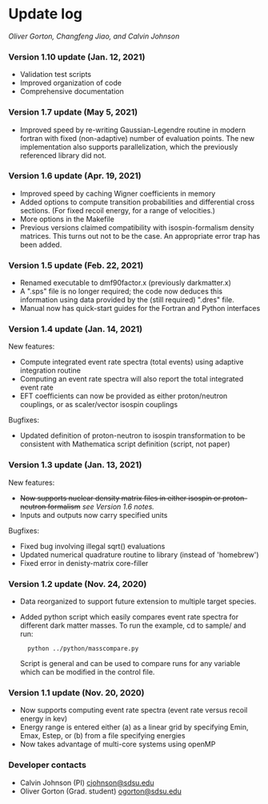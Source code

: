 # Update log
*Oliver Gorton, Changfeng Jiao, and Calvin Johnson*

### Version 1.10 update (Jan. 12, 2021)
* Validation test scripts
* Improved organization of code
* Comprehensive documentation

### Version 1.7 update (May 5, 2021)
* Improved speed by re-writing Gaussian-Legendre routine in modern fortran with
  fixed (non-adaptive) number of evaluation points. The new implementation also
  supports parallelization, which the previously referenced library did not.

### Version 1.6 update (Apr. 19, 2021)
* Improved speed by caching Wigner coefficients in memory
* Added options to compute transition probabilities and differential cross
  sections. (For fixed recoil energy, for a range of velocities.)
* More options in the Makefile
* Previous versions claimed compatibility with isospin-formalism density
  matrices. This turns out not to be the case. An appropriate error trap has
been added.

### Version 1.5 update (Feb. 22, 2021)
* Renamed executable to dmf90factor.x (previously darkmatter.x)
* A ".sps" file is no longer required; the code now deduces this information
  using data provided by the (still required) ".dres" file.
* Manual now has quick-start guides for the Fortran and Python interfaces

### Version 1.4 update (Jan. 14, 2021)
New features:
* Compute integrated event rate spectra (total events) using adaptive
  integration routine
* Computing an event rate spectra will also report the total integrated event
  rate
* EFT coefficients can now be provided as either proton/neutron couplings, or as
  scaler/vector isospin couplings

Bugfixes:
* Updated definition of proton-neutron to isospin transformation to be
  consistent with Mathematica script definition (script, not paper)
### Version 1.3 update (Jan. 13, 2021)
New features:
* ~~Now supports nuclear density matrix files in either isospin or proton-neutron
  formalism~~ _see Version 1.6 notes._
* Inputs and outputs now carry specified units

Bugfixes:
* Fixed bug involving illegal sqrt() evaluations
* Updated numerical quadrature routine to library (instead of 'homebrew')
* Fixed error in denisty-matrix core-filler

### Version 1.2 update (Nov. 24, 2020)
* Data reorganized to support future extension to multiple target species.

* Added python script which easily compares event rate spectra for different dark
  matter masses. To run the example, cd to sample/ and run:

        python ../python/masscompare.py

  Script is general and can be used to compare runs for any variable which can 
  be modified in the control file.

### Version 1.1 update (Nov. 20, 2020)
* Now supports computing event rate spectra (event rate versus recoil energy in kev)
* Energy range is entered either (a) as a linear grid by specifying Emin, Emax, 
  Estep, or (b) from a file specifying energies
* Now takes advantage of multi-core systems using openMP


### Developer contacts
* Calvin Johnson (PI) cjohnson@sdsu.edu
* Oliver Gorton (Grad. student) ogorton@sdsu.edu
